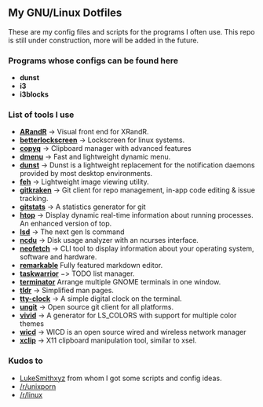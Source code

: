 ## My GNU/Linux Dotfiles

These are my config files and scripts for the programs I often use.
 This repo is still under construction, more will be added in the future. 

### Programs whose configs can be found here

* **dunst**
* **i3**
* **i3blocks**

### List of tools I use

* **[ARandR](https://christian.amsuess.com/tools/arandr/)** -> Visual front end for XRandR.
* **[betterlockscreen](https://github.com/pavanjadhaw/betterlockscreen)** -> Lockscreen for linux systems.
* **[copyq](https://github.com/hluk/CopyQ)** -> Clipboard manager with advanced features
* **[dmenu](https://tools.suckless.org/dmenu/)** -> Fast and lightweight dynamic menu.
* **[dunst](https://dunst-project.org/)** -> Dunst is a lightweight replacement for the notification daemons provided by most desktop environments.
* **[feh](https://feh.finalrewind.org/)** -> Lightweight image viewing utility.
* **[gitkraken](https://www.gitkraken.com/)** -> Git client for repo management, in-app code editing & issue tracking.
* **[gitstats](http://gitstats.sourceforge.net/)** -> A statistics generator for git
* **[htop](https://github.com/hishamhm/htop)** -> Display dynamic real-time information about running processes. An enhanced version of top.
* **[lsd](https://github.com/Peltoche/lsd)** -> The next gen ls command
* **[ncdu](https://dev.yorhel.nl/ncdu)** -> Disk usage analyzer with an ncurses interface.
* **[neofetch](https://github.com/dylanaraps/neofetch)** -> CLI tool to display information about your operating system, software and hardware.
* **[remarkable](https://remarkableapp.github.io/index.html)** Fully featured markdown editor.
* **[taskwarrior](https://taskwarrior.org/)** −> TODO list manager.
* **[terminator](https://launchpad.net/terminator)** Arrange multiple GNOME terminals in one window.
* **[tldr](https://github.com/tldr-pages/tldr)** -> Simplified man pages.
* **[tty-clock](https://github.com/xorg62/tty-clock)** -> A simple digital clock on the terminal.
* **[ungit](https://github.com/FredrikNoren/ungit)** -> Open source git client for all platforms.
* **[vivid](https://github.com/sharkdp/vivid)** -> A generator for LS_COLORS with support for multiple color themes
* **[wicd](https://help.ubuntu.com/community/WICD)** -> WICD is an open source wired and wireless network manager
* **[xclip](https://github.com/astrand/xclip)** -> X11 clipboard manipulation tool, similar to xsel.

### Kudos to 

* [LukeSmithxyz](http://https://github.com/LukeSmithxyz.com) from whom I got some scripts and config ideas. 
* [/r/unixporn](https://www.reddit.com/r/unixporn)
* [/r/linux](https://www.reddit.com/r/linux)